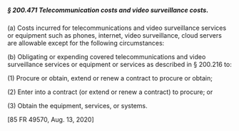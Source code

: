 ##### § 200.471 Telecommunication costs and video surveillance costs. #####

(a) Costs incurred for telecommunications and video surveillance services or equipment such as phones, internet, video surveillance, cloud servers are allowable except for the following circumstances:

(b) Obligating or expending covered telecommunications and video surveillance services or equipment or services as described in § 200.216 to:

(1) Procure or obtain, extend or renew a contract to procure or obtain;

(2) Enter into a contract (or extend or renew a contract) to procure; or

(3) Obtain the equipment, services, or systems.

[85 FR 49570, Aug. 13, 2020]